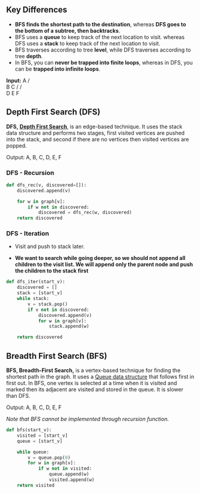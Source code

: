 ## Key Differences
-   __BFS finds the shortest path to the destination__, whereas __DFS goes to the bottom of a subtree, then backtracks__.
-   BFS uses a __queue__ to keep track of the next location to visit. whereas DFS uses a __stack__ to keep track of the next location to visit.
-   BFS traverses according to tree __level__, while DFS traverses according to tree __depth__.
-   In BFS, you can __never be trapped into finite loops__, whereas in DFS, you can be __trapped into infinite loops__.

 **Input:**
        A
       / \
      B   C
     /   / \
    D   E   F

## Depth First Search (DFS)
**DFS,** [**Depth First Search**](https://www.geeksforgeeks.org/depth-first-search-or-dfs-for-a-graph/), is an edge-based technique. It uses the stack data structure and performs two stages, first visited vertices are pushed into the stack, and second if there are no vertices then visited vertices are popped.

Output: A, B, C, D, E, F

### DFS - Recursion
```python
def dfs_rec(v, discovered=[]):
    discovered.append(v)

    for w in graph[v]:
        if w not in discovered:
            discovered = dfs_rec(w, discovered)
    return discovered

```

### DFS - Iteration
* Visit and push to stack later.
 - __We want to search while going deeper, so we should not append all children to the visit list. We will append only the parent node and push the children to the stack first__


```python
def dfs_iter(start_v):
    discovered = []
    stack = [start_v]
    while stack:
        v = stack.pop()
        if v not in discovered:
            discovered.append(v)
            for w in graph[v]:
                stack.append(w)

    return discovered

```


## Breadth First Search (BFS)
**BFS, Breadth-First Search,** is a vertex-based technique for finding the shortest path in the graph. It uses a [Queue data structure](https://www.geeksforgeeks.org/queue-data-structure/) that follows first in first out. In BFS, one vertex is selected at a time when it is visited and marked then its adjacent are visited and stored in the queue. It is slower than DFS.

Output: A, B, C, D, E, F

_Note that BFS cannot be implemented through recursion function._

```python
def bfs(start_v):
    visited = [start_v]
    queue = [start_v]

    while queue:
        v = queue.pop(0)
        for w in graph[v]:
            if w not in visited:
                queue.append(w)
                visited.append(w)
    return visited
```












